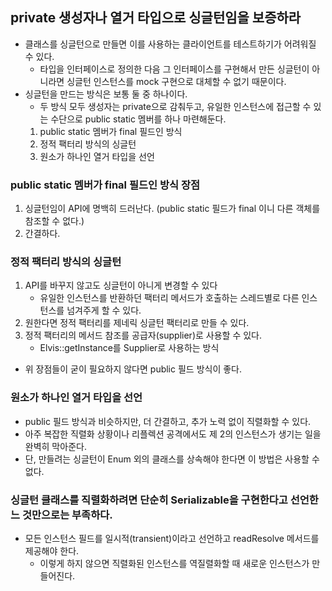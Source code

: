 ## private 생성자나 열거 타입으로 싱글턴임을 보증하라

- 클래스를 싱글턴으로 만들면 이를 사용하는 클라이언트를 테스트하기가 어려워질 수 있다.
    - 타입을 인터페이스로 정의한 다음 그 인터페이스를 구현해서 만든 싱글턴이 아니라면 싱글턴 인스턴스를 mock 구현으로 대체할 수 없기 때문이다.
- 싱글턴을 만드는 방식은 보통 둘 중 하나이다.
    - 두 방식 모두 생성자는 private으로 감춰두고, 유일한 인스턴스에 접근할 수 있는 수단으로 public static 멤버를 하나 마련해둔다.
    1. public static 멤버가 final 필드인 방식
    2. 정적 팩터리 방식의 싱글턴
    3. 원소가 하나인 열거 타입을 선언

### public static 멤버가 final 필드인 방식 장점

1. 싱글턴임이 API에 명백히 드러난다. (public static 필드가 final 이니 다른 객체를 참조할 수 없다.)
2. 간결하다.

### 정적 팩터리 방식의 싱글턴

1. API를 바꾸지 않고도 싱글턴이 아니게 변경할 수 있다
    - 유일한 인스턴스를 반환하던 팩터리 메서드가 호출하는 스레드별로 다른 인스턴스를 넘겨주게 할 수 있다.
2. 원한다면 정적 팩터리를 제네릭 싱글턴 팩터리로 만들 수 있다.
3. 정적 팩터리의 메서드 참조를 공급자(supplier)로 사용할 수 있다.
    - Elvis::getInstance를 Supplier<Elvis>로 사용하는 방식
- 위 장점들이 굳이 필요하지 않다면 public 필드 방식이 좋다.

### 원소가 하나인 열거 타입을 선언

- public 필드 방식과 비슷하지만, 더 간결하고, 추가 노력 없이 직렬화할 수 있다.
- 아주 복잡한 직렬화 상황이나 리플렉션 공격에서도 제 2의 인스턴스가 생기는 일을 완벽히 막아준다.
- 단, 만들려는 싱글턴이 Enum 외의 클래스를 상속해야 한다면 이 방법은 사용할 수 없다.

### 싱글턴 클래스를 직렬화하려면 단순히 Serializable을 구현한다고 선언한느 것만으로는 부족하다.

- 모든 인스턴스 필드를 일시적(transient)이라고 선언하고 readResolve 메서드를 제공해야 한다.
    - 이렇게 하지 않으면 직렬화된 인스턴스를 역질렬화할 때 새로운 인스턴스가 만들어진다.